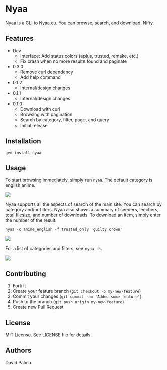 # Nyaa

Nyaa is a CLI to Nyaa.eu. You can browse, search, and download. Nifty.

## Features

   * Dev
     * Interface: Add status colors (aplus, trusted, remake, etc.)
     * Fix crash when no more results found and paginate
   * 0.3.0
     * Remove curl dependency
     * Add help command
   * 0.1.2
     * Internal/design changes
   * 0.1.1
     * Internal/design changes
   * 0.1.0
     * Download with curl
     * Browsing with pagination
     * Search by category, filter, page, and query
     * Initial release

## Installation

    gem install nyaa

## Usage

To start browsing immediately, simply run `nyaa`. The default category is english anime.

![](https://github.com/mistofvongola/nyaa/raw/master/screenshots/screenshot_1.png)

Nyaa supports all the aspects of search of the main site. You can search by category and/or filters. Nyaa also shows a summary of seeders, leechers, total filesize, and number of downloads. To download an item, simply enter the number of the result.

    nyaa -c anime_english -f trusted_only 'guilty crown'

![](https://github.com/mistofvongola/nyaa/raw/master/screenshots/screenshot_2.png)

For a list of categories and filters, see `nyaa -h`.

![](https://github.com/mistofvongola/nyaa/raw/master/screenshots/screenshot_3.png)

## Contributing
1. Fork it
2. Create your feature branch (`git checkout -b my-new-feature`)
3. Commit your changes (`git commit -am 'Added some feature'`)
4. Push to the branch (`git push origin my-new-feature`)
5. Create new Pull Request

## License

MIT License. See LICENSE file for details.

## Authors

David Palma
